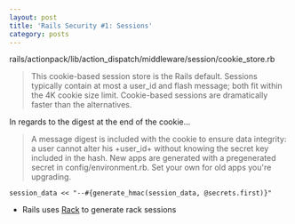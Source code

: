 ```yaml
---
layout: post
title: 'Rails Security #1: Sessions'
category: posts
---
```


rails/actionpack/lib/action_dispatch/middleware/session/cookie_store.rb

 > This cookie-based session store is the Rails default. Sessions typically
 > contain at most a user_id and flash message; both fit within the 4K cookie
 > size limit. Cookie-based sessions are dramatically faster than the
 > alternatives.

In regards to the digest at the end of the cookie...

 > A message digest is included with the cookie to ensure data integrity:
 > a user cannot alter his +user_id+ without knowing the secret key
 > included in the hash. New apps are generated with a pregenerated secret
 > in config/environment.rb. Set your own for old apps you're upgrading.

    session_data << "--#{generate_hmac(session_data, @secrets.first)}"

- Rails uses [Rack][rack] to generate rack sessions

[rack]: https://github.com/rack/rack/blob/master/lib/rack/session/abstract/id.rb

